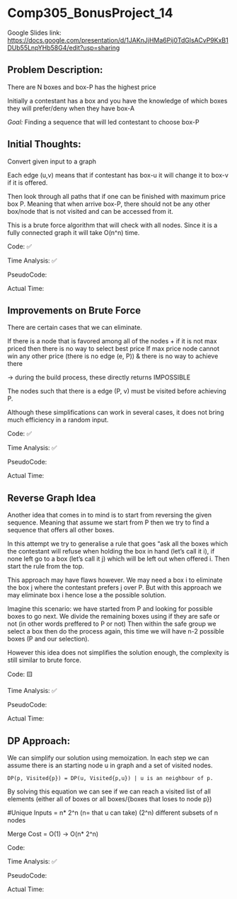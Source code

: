 # Comp305_BonusProject_14
Google Slides link: https://docs.google.com/presentation/d/1JAKnJjHMa6Pij0TdGlsACvP9KxB1DUb55LnpYHb58G4/edit?usp=sharing
## Problem Description:
  There are N boxes and box-P has the highest price
  
  Initially a contestant has a box and you have the knowledge of which boxes they will prefer/deny  when they have box-A 
  
  *Goal:* Finding a sequence that will led contestant to choose box-P


## Initial Thoughts:
  Convert given input to a graph

  Each edge (u,v) means that if contestant has box-u it will change it to box-v if it is offered. 

  Then look through all paths that if one can be finished with maximum price box P. Meaning that when arrive box-P, there should not be any other box/node that is not visited and can be accessed from it.

  This is a brute force algorithm that will check with all nodes. Since it is a fully connected graph it will take O(n^n) time.  
  
  Code: ✅
  
  Time Analysis: ✅
  
  PseudoCode: 
  
  Actual Time:
 
## Improvements on Brute Force
  There are certain cases that we can eliminate. 

  If there is a node that is favored among all of the nodes + if it is not max priced then there is no way to select best price
If max price node cannot win any other price (there is no edge (e, P)) & there is no way to achieve there
 
 -> during the build process, these directly returns IMPOSSIBLE

The nodes such that there is a edge (P, v) must be visited before achieving P. 

Although these simplifications can work in several cases, it does not bring much efficiency in a random input.

  
  Code: ✅
  
  Time Analysis: ✅
  
  PseudoCode: 
  
  Actual Time:

## Reverse Graph Idea
Another idea that comes in to mind is to start from reversing the given sequence. Meaning that assume we start from P then we try to find a sequence that offers all other boxes.

In this attempt we try to generalise a rule that goes “ask all the boxes which the contestant will refuse when holding the box in hand (let’s call it i), if none left go to a box (let’s call it j) which will be left out when offered i. Then start the rule from the top.

This approach may have flaws however. We may need a box i to eliminate the box j where the contestant prefers j over P. But with this approach we may eliminate box i hence lose a the possible solution.

Imagine this scenario: we have started from P and looking for possible boxes to go next. We divide the remaining boxes using if they are safe or not (in other words preffered to P or not) 
Then within the safe group we select a box then do the process again, this time we will have n-2 possible boxes (P and our selection).

However this idea does not simplifies the solution enough, the complexity is still similar to brute force.

  Code: 🟨
  
  Time Analysis: ✅
  
  PseudoCode: 
  
  Actual Time:

## DP Approach:
We can simplify our solution using memoization. In each step we can assume there is an starting node u in graph and a set of visited nodes. 

    DP(p, Visited{p}) = DP(u, Visited{p,u}) | u is an neighbour of p.

By solving this equation we can see if we can reach a visited list of all elements (either all of boxes or all boxes/{boxes that loses to node p})
  
  #Unique Inputs = n* 2^n
 (n= that u can take) (2^n) different subsets of n nodes

  Merge Cost = O(1)
  -> O(n* 2^n)


  Code: 
  
  Time Analysis: ✅
  
  PseudoCode: 
  
  Actual Time:

